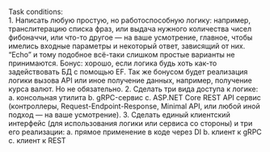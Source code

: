 ﻿Task conditions:	
	1.	Написать любую простую, но работоспособную логику: 
			например, транслитерацию списка фраз, или выдача нужного количества чисел фибоначчи, или что-то другое — на ваше усмотрение, главное, чтобы имелись входные параметры и некоторый ответ, зависящий от них.
			“Echo” и тому подобное всё-таки слишком простые варианты не принимаются. Бонус: хорошо, если логика будь хоть как-то задействовать БД с помощью EF.
			Так же бонусом будет реализация логики вызова API или иное получение данных, например, получение курса валют. Но не обязательно.
	2.	Сделать три вида доступа к логике:
			a.	консольная утилита
			b.	gRPC-сервис
			c.	ASP.NET Core REST API сервис (контроллеры, Request-Endpoint-Response, Minimal API, или любой иной подход — на ваше усмотрение).
	3.	Сделать единый клиентский интерфейс (для использования логики или сервиса со стороны) и три его реализации:
			a.	прямое применение в коде через DI
			b.	клиент к gRPC
			c.	клиент к REST